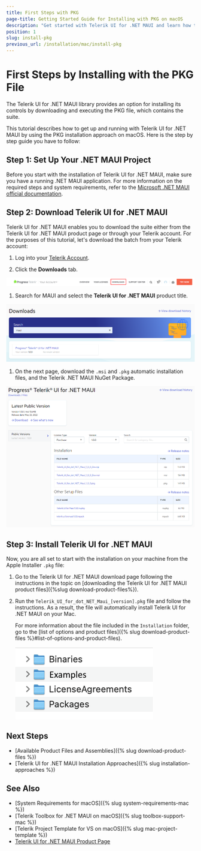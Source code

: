 ```yaml
---
title: First Steps with PKG
page-title: Getting Started Guide for Installing with PKG on macOS
description: "Get started with Telerik UI for .NET MAUI and learn how to install the controls from a PKG file, and then build and run a sample application."
position: 1
slug: install-pkg
previous_url: /installation/mac/install-pkg
---
```


# First Steps by Installing with the PKG File

The Telerik UI for .NET MAUI library provides an option for installing its controls by downloading and executing the PKG file, which contains the suite.

This tutorial describes how to get up and running with Telerik UI for .NET MAUI by using the PKG installation approach on macOS. Here is the step by step guide you have to follow:

## Step 1: Set Up Your .NET MAUI Project

Before you start with the installation of Telerik UI for .NET MAUI, make sure you have a running .NET MAUI application. For more information on the required steps and system requirements, refer to the [Microsoft .NET MAUI official documentation](https://docs.microsoft.com/en-us/dotnet/maui/get-started/installation).

## Step 2: Download Telerik UI for .NET MAUI

Telerik UI for .NET MAUI enables you to download the suite either from the Telerik UI for .NET MAUI product page or through your Telerik account. For the purposes of this tutorial, let's download the batch from your Telerik account:

1. Log into your [Telerik Account](https://www.telerik.com/account/).

1. Click the __Downloads__ tab.

  ![Telerik UI for .NET MAUI Download tab in your account](../../images/download-tab.png)

1. Search for MAUI and select the __Telerik UI for .NET MAUI__ product title.

  ![Telerik UI for .NET MAUI Search field in your account](../../images/search-for-maui.png)

1. On the next page, download the `.msi` and `.pkg` automatic installation files, and the Telerik .NET MAUI NuGet Package.

  ![Telerik UI for .NET MAUI available product files in your account](../../images/product-files.png)

## Step 3: Install Telerik UI for .NET MAUI

Now, you are all set to start with the installation on your machine from the Apple Installer `.pkg` file:

1. Go to the Telerik UI for .NET MAUI download page following the instructions in the topic on [downloading the Telerik UI for .NET MAUI product files]({%slug download-product-files%}).

1. Run the `Telerik_UI_for_dot_NET_Maui_[version].pkg` file and follow the instructions. As a result, the file will automatically install Telerik UI for .NET MAUI on your Mac.

	For more information about the file included in the `Installation` folder, go to the [list of options and product files]({% slug download-product-files %}#list-of-options-and-product-files).

	![Telerik UI for .NET MAUI Installation dialog on macOS with the welcome message](../../images/installation-macos.png)


## Next Steps

* [Available Product Files and Assemblies]({% slug download-product-files %})
* [Telerik UI for .NET MAUI Installation Approaches]({% slug installation-approaches %})

## See Also

* [System Requirements for macOS]({% slug system-requirements-mac %})
* [Telerik Toolbox for .NET MAUI on macOS]({% slug toolbox-support-mac %})
* [Telerik Project Template for VS on macOS]({% slug mac-project-template %})
* [Telerik UI for .NET MAUI Product Page](https://www.telerik.com/maui-ui)
